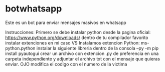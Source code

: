 # botwhatsapp
Este es un bot para enviar mensajes masivos en whatsapp


Instrucciones: 
Primero se debe instalar python desde la pagina oficial: https://www.python.org/downloads/
dentro de tu compilador favorito instalar extenciones en mi caso VS Instalamos extencion Python: ms-python.python
instalar la siguiente libreria dentro de la consola –py -m pip install pyautogui
crear un archivo con extencion .py de preferencia en una carpeta independiente y adjuntar el archivo txt con el mensaje que quieras enviar. 
OJO modifica el codigo con el numero de la victima


